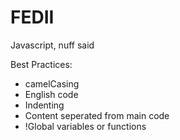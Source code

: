 FEDII
=====

Javascript, nuff said

Best Practices:
- camelCasing
- English code
- Indenting
- Content seperated from main code
- !Global variables or functions
